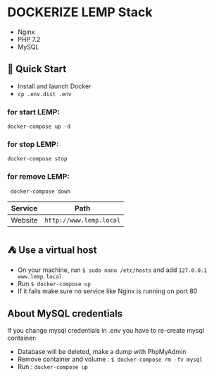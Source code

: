 # DOCKERIZE LEMP Stack
- Nginx
- PHP 7.2
- MySQL

## :rocket: Quick Start 
- Install and launch Docker  
- `cp .env.dist .env`  

### for start LEMP: 
``docker-compose up -d``
### for stop LEMP:
``docker-compose stop``
### for remove LEMP:
`` docker-compose down``


| Service      | Path                    |
| ------------ | ----------------------- |
| Website      | `http://www.lemp.local` | 



## :tent: Use a virtual host
- On your machine, run `$ sudo nano /etc/hosts` and add `127.0.0.1   www.lemp.local`
- Run `$ docker-compose up`
- If it fails make sure no service like Nginx is running on port 80 

## About MySQL credentials
If you change mysql credentials in .env you have to re-create mysql container:
- Database will be deleted, make a dump with PhpMyAdmin
- Remove container and volume : `$ docker-compose rm -fv mysql`
- Run : `docker-compose up` 
